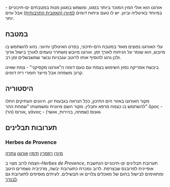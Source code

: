 אורגנו הוא אולי המין המוכר ביותר בסוגו, ומשמש במגוון מנות במטבחים ים-תיכוניים - במיוחד באיטליה וביוון. יש לו טעם וניחוח דומים [למיורן (האזובית התרבותית)](marjoram) אבל עזים יותר. 

## במטבח

עלי האורגנו נפוצים מאוד במטבח הים-תיכוני, בפרט האיטלקי והיווני. נהוג להשתמש בו מיובש, הוא שומר על הניחוח לאורך זמן. אורגנו מיובש משחרר טעמים לאורך בישול ארוך ולכן נהוג להוסיף אותו לרוטב עגבניות ובשר שמשבשלים זמן רב. 

ביבשת אמריקה נפוץ השימוש בצמח עם טעם דומה ה"אורגנו מקסיקני" - צמח שאינו קרוב משפחה אבל מייצר חומרי ריח דומים.

## היסטוריה

מקור האורגנו באזור הים התיכון, ככל הנראה בגבעות יוון. היוונים העתיקים החלו להשתמש בו כצמח מרפא ותבלין. מקור השם מיוונית ומשמעותו "שמחת ההר" ὄρος - אורוס (הר), γάνος - גאנוס (שמחה, בהירות, אושר) 

## תערובות תבלינים

### Herbes de Provence

[מיורן](marjoram "HerbIcon") [רוזמרין](rosemary "HerbIcon") [תימין](thyme "HerbIcon") [אורגנו](oregano "HerbIcon") [צתרה](summer-savory "HerbIcon")

הצמח לרוב מצוי ב-*Herbes de Provence*, תערובת תבלינים ים-תיכוניים הנחשבת אופיינית לפרובנס שבצרפת. לרוב נמכרת כתערובת יבשה, מרכיביה נשמרים היטב ומתאימים לבישול בחום של מאכלים צלויים או תבשילים. לעיתים מוסיפים לתערובת גם [לבנדר](lavender).
